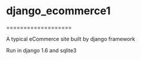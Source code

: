 # django_ecommerce1
===================

A typical eCommerce site built by django framework

Run in django 1.6 and sqlite3
